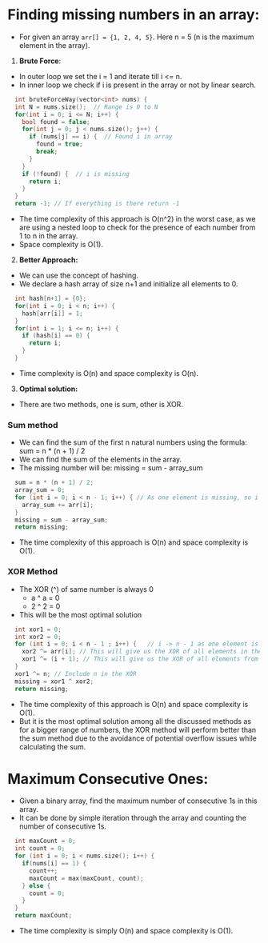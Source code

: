 # Finding missing numbers in an array:
- For given an array `arr[] = {1, 2, 4, 5}`. Here n = 5 (n is the maximum element in the array).
1. **Brute Force**:
  - In outer loop we set the i = 1 and iterate till i <= n.
  - In inner loop we check if i is present in the array or not by linear search.
  ```cpp
    int bruteForceWay(vector<int> nums) {
    int N = nums.size();  // Range is 0 to N
    for(int i = 0; i <= N; i++) {
      bool found = false;
      for(int j = 0; j < nums.size(); j++) {
        if (nums[j] == i) {  // Found i in array
          found = true;
          break;
        }
      }
      if (!found) {  // i is missing
        return i;
      }
    }
    return -1; // If everything is there return -1
  ```
  - The time complexity of this approach is O(n^2) in the worst case, as we are using a nested loop to check for the presence of each number from 1 to n in the array.
  - Space complexity is O(1).

2. **Better Approach:**
- We can use the concept of hashing.
- We declare a hash array of size n+1 and initialize all elements to 0.
```cpp
  int hash[n+1] = {0};
  for(int i = 0; i < n; i++) {
    hash[arr[i]] = 1;
  }
  for(int i = 1; i <= n; i++) {
    if (hash[i] == 0) {
      return i;
    }
  }
```
  - Time complexity is O(n) and space complexity is O(n).

3. **Optimal solution:**
- There are two methods, one is sum, other is XOR.

### Sum method
- We can find the sum of the first n natural numbers using the formula: sum = n * (n + 1) / 2
- We can find the sum of the elements in the array.
- The missing number will be: missing = sum - array_sum
```cpp
  sum = n * (n + 1) / 2;
  array_sum = 0;
  for (int i = 0; i < n - 1; i++) { // As one element is missing, so i will go less than n - 1
    array_sum += arr[i];
  }
  missing = sum - array_sum;
  return missing;
```
  - The time complexity of this approach is O(n) and space complexity is O(1).

### XOR Method
- The XOR (^) of same number is always 0
  - a ^ a = 0
  - 2 ^ 2 = 0
- This will be the most optimal solution
```cpp
  int xor1 = 0;
  int xor2 = 0;
  for (int i = 0; i < n - 1 ; i++) {   // i -> n - 1 as one element is missing
    xor2 ^= arr[i]; // This will give us the XOR of all elements in the array in xor2, so xor2 = arr[0] ^ arr[1] ^ ... ^ arr[n-2]
    xor1 ^= (i + 1); // This will give us the XOR of all elements from 1 to n in xor1, so xor1 = 1 ^ 2 ^ ... ^ n
  }
  xor1 ^= n; // Include n in the XOR
  missing = xor1 ^ xor2;
  return missing;
```
  - The time complexity of this approach is O(n) and space complexity is O(1).
  - But it is the most optimal solution among all the discussed methods as for a bigger range of numbers, the XOR method will perform better than the sum method due to the avoidance of potential overflow issues while calculating the sum.

# Maximum Consecutive Ones:

- Given a binary array, find the maximum number of consecutive 1s in this array.
- It can be done by simple iteration through the array and counting the number of consecutive 1s.
```cpp
  int maxCount = 0;
  int count = 0;
  for (int i = 0; i < nums.size(); i++) {
    if(nums[i] == 1) {
      count++;
      maxCount = max(maxCount, count);
    } else {
      count = 0;
    }
  }
  return maxCount;
```
  - The time complexity is simply O(n) and space complexity is O(1).